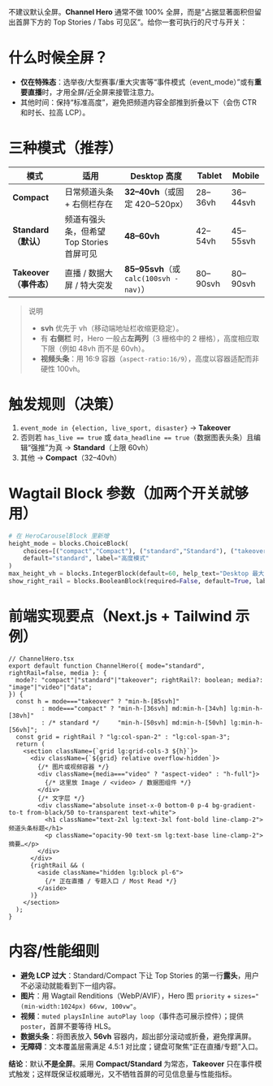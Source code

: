 不建议默认全屏。**Channel Hero** 通常不做 100% 全屏，而是“占据显著面积但留出首屏下方的 Top Stories / Tabs 可见区”。给你一套可执行的尺寸与开关：

# 什么时候全屏？

* **仅在特殊态**：选举夜/大型赛事/重大灾害等“事件模式（event\_mode）”或有**重要直播**时，才用全屏/近全屏来接管注意力。
* 其他时间：保持“标准高度”，避免把频道内容全部推到折叠以下（会伤 CTR 和时长、拉高 LCP）。

# 三种模式（推荐）

| 模式                | 适用                          | Desktop 高度                           | Tablet   | Mobile   |
| ----------------- | --------------------------- | ------------------------------------ | -------- | -------- |
| **Compact**       | 日常频道头条 + 右侧栏存在              | **32–40vh**（或固定 420–520px）           | 28–36vh  | 36–44svh |
| **Standard（默认）**  | 频道有强头条，但希望 Top Stories 首屏可见 | **48–60vh**                          | 42–54vh  | 45–55svh |
| **Takeover（事件态）** | 直播 / 数据大屏 / 特大突发            | **85–95svh**（或 `calc(100svh - nav)`） | 80–90svh | 80–90svh |

> 说明
>
> * **svh** 优先于 vh（移动端地址栏收缩更稳定）。
> * 有 **右侧栏** 时，Hero 一般占**左两列**（3 栅格中的 2 栅格），高度相应取下限（例如 48vh 而不是 60vh）。
> * **视频头条**：用 16:9 容器（`aspect-ratio:16/9`），高度以容器适配而非硬性 100vh。

# 触发规则（决策）

1. `event_mode in {election, live_sport, disaster}` → **Takeover**
2. 否则若 `has_live == true` 或 `data_headline == true`（数据图表头条）且编辑“强推”为真 → **Standard**（上限 60vh）
3. 其他 → **Compact**（32–40vh）

# Wagtail Block 参数（加两个开关就够用）

```python
# 在 HeroCarouselBlock 里新增
height_mode = blocks.ChoiceBlock(
    choices=[("compact","Compact"), ("standard","Standard"), ("takeover","Takeover")],
    default="standard", label="高度模式"
)
max_height_vh = blocks.IntegerBlock(default=60, help_text="Desktop 最大高度(vh)")
show_right_rail = blocks.BooleanBlock(required=False, default=True, label="是否有右侧栏")
```

# 前端实现要点（Next.js + Tailwind 示例）

```tsx
// ChannelHero.tsx
export default function ChannelHero({ mode="standard", rightRail=false, media }: {
  mode?: "compact"|"standard"|"takeover"; rightRail?: boolean; media?: "image"|"video"|"data";
}) {
  const h = mode==="takeover" ? "min-h-[85svh]"
         : mode==="compact" ? "min-h-[36svh] md:min-h-[34vh] lg:min-h-[38vh]"
         : /* standard */     "min-h-[50svh] md:min-h-[50vh] lg:min-h-[56vh]";
  const grid = rightRail ? "lg:col-span-2" : "lg:col-span-3";
  return (
    <section className={`grid lg:grid-cols-3 ${h}`}>
      <div className={`${grid} relative overflow-hidden`}>
        {/* 图片或视频容器 */}
        <div className={media==="video" ? "aspect-video" : "h-full"}>
          {/* 这里放 Image / <video> / 数据图组件 */}
        </div>
        {/* 文字层 */}
        <div className="absolute inset-x-0 bottom-0 p-4 bg-gradient-to-t from-black/50 to-transparent text-white">
          <h1 className="text-2xl lg:text-3xl font-bold line-clamp-2">频道头条标题</h1>
          <p className="opacity-90 text-sm lg:text-base line-clamp-2">摘要…</p>
        </div>
      </div>
      {rightRail && (
        <aside className="hidden lg:block pl-6">
          {/* 正在直播 / 专题入口 / Most Read */}
        </aside>
      )}
    </section>
  );
}
```

# 内容/性能细则

* **避免 LCP 过大**：Standard/Compact 下让 Top Stories 的第一行**露头**，用户不必滚动就能看到下一组内容。
* **图片**：用 Wagtail Renditions（WebP/AVIF），Hero 图 `priority` + `sizes="(min-width:1024px) 66vw, 100vw"`。
* **视频**：`muted playsInline autoPlay loop`（事件态可展示控件）；提供 `poster`，首屏不要等待 HLS。
* **数据头条**：将图表放入 **56vh** 容器内，超出部分滚动或折叠，避免撑满屏。
* **无障碍**：文本覆盖层需满足 4.5:1 对比度；键盘可聚焦“正在直播/专题”入口。

**结论**：默认**不是全屏**。采用 **Compact/Standard** 为常态，**Takeover** 只在事件模式触发；这样既保证权威曝光，又不牺牲首屏的可见信息量与性能指标。
